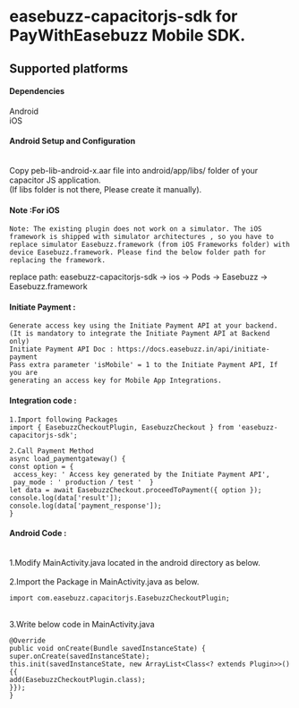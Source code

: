 # easebuzz-capacitorjs-sdk for PayWithEasebuzz Mobile SDK.

## Supported platforms

#### Dependencies
Android
<br />iOS

#### Android Setup and Configuration
<br />Copy peb-lib-android-x.aar file into android/app/libs/ folder of your capacitor JS application.
<br /> (If libs folder is not there, Please create it manually).


#### Note :For iOS
    Note: The existing plugin does not work on a simulator. The iOS framework is shipped with simulator architectures , so you have to replace simulator Easebuzz.framework (from iOS Frameworks folder) with device Easebuzz.framework. Please find the below folder path for replacing the framework.
replace path: easebuzz-capacitorjs-sdk -> ios -> Pods -> Easebuzz -> Easebuzz.framework

#### Initiate Payment :
    Generate access key using the Initiate Payment API at your backend. 
    (It is mandatory to integrate the Initiate Payment API at Backend only)
    Initiate Payment API Doc : https://docs.easebuzz.in/api/initiate-payment
    Pass extra parameter 'isMobile' = 1 to the Initiate Payment API, If  you are
    generating an access key for Mobile App Integrations.


#### Integration code :
```
1.Import following Packages
import { EasebuzzCheckoutPlugin, EasebuzzCheckout } from 'easebuzz-capacitorjs-sdk';
```
``` 
2.Call Payment Method
async load_paymentgateway() {
const option = {
 access_key: ' Access key generated by the Initiate Payment API',
 pay_mode : ' production / test '  }
let data = await EasebuzzCheckout.proceedToPayment({ option });
console.log(data['result']);
console.log(data['payment_response']);
}
```

#### Android Code :

<br />1.Modify MainActivity.java located in the android directory as below.
<br /><br />2.Import the Package in MainActivity.java as below.
``` 
import com.easebuzz.capacitorjs.EasebuzzCheckoutPlugin;
``` 
<br />3.Write below code in MainActivity.java
``` 
@Override
public void onCreate(Bundle savedInstanceState) {
super.onCreate(savedInstanceState);
this.init(savedInstanceState, new ArrayList<Class<? extends Plugin>>() {{
add(EasebuzzCheckoutPlugin.class);
}});
}
``` 





